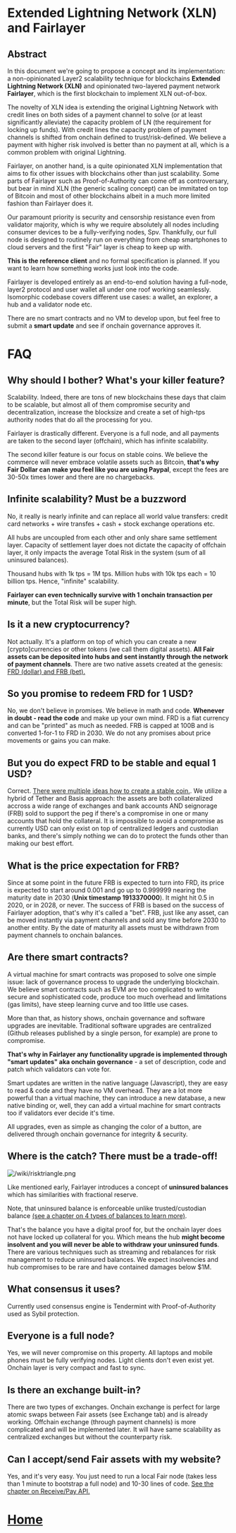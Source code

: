 # Extended Lightning Network (XLN) and Fairlayer 

## Abstract

In this document we're going to propose a concept and its implementation: a non-opinionated Layer2 scalability technique for blockchains **Extended Lightning Network (XLN)** and opinionated two-layered payment network **Fairlayer**, which is the first blockchain to implement XLN out-of-box.

The novelty of XLN idea is extending the original Lightning Network with credit lines on both sides of a payment channel to solve (or at least significantly alleviate) the capacity problem of LN (the requirement for locking up funds). With credit lines the capacity problem of payment channels is shifted from onchain defined to trust/risk-defined. We believe a payment with higher risk involved is better than no payment at all, which is a common problem with original Lightning.

Fairlayer, on another hand, is a quite opinionated XLN implementation that aims to fix other issues with blockchains other than just scalability. Some parts of Fairlayer such as Proof-of-Authority can come off as controversary, but bear in mind XLN (the generic scaling concept) can be immitated on top of Bitcoin and most of other blockchains albeit in a much more limited fashion than Fairlayer does it.

Our paramount priority is security and censorship resistance even from validator majority, which is why we require absolutely all nodes including consumer devices to be a fully-verifying nodes, Spv. Thankfully, our full node is designed to routinely run on everything from cheap smartphones to cloud servers and the first "Fair" layer is cheap to keep up with.

**This is the reference client** and no formal specification is planned. If you want to learn how something works just look into the code.

Fairlayer is developed entirely as an end-to-end solution having a full-node, layer2 protocol and user wallet all under one roof working seamlessly. Isomorphic codebase covers different use cases: a wallet, an explorer, a hub and a validator node etc. 

There are no smart contracts and no VM to develop upon, but feel free to submit a **smart update** and see if onchain governance approves it.


# FAQ

## Why should I bother? What's your killer feature?

Scalability. Indeed, there are tons of new blockchains these days that claim to be scalable, but almost all of them compromise security and decentralization, increase the blocksize and create a set of high-tps authority nodes that do all the processing for you.

Fairlayer is drastically different. Everyone is a full node, and all payments are taken to the second layer (offchain), which has infinite scalability. 

The second killer feature is our focus on stable coins. We believe the commerce will never embrace volatile assets such as Bitcoin, **that's why Fair Dollar can make you feel like you are using Paypal**, except the fees are 30-50x times lower and there are no chargebacks.

## Infinite scalability? Must be a buzzword

No, it really is nearly infinite and can replace all world value transfers: credit card networks + wire transfes + cash + stock exchange operations etc.

All hubs are uncoupled from each other and only share same settlement layer. Capacity of settlement layer does not dictate the capacity of offchain layer, it only impacts the average Total Risk in the system (sum of all uninsured balances).

Thousand hubs with 1k tps = 1M tps. Million hubs with 10k tps each = 10 billion tps. Hence, "infinite" scalability.

**Fairlayer can even technically survive with 1 onchain transaction per minute**, but the Total Risk will be super high.

## Is it a new cryptocurrency?

Not actually. It's a platform on top of which you can create a new [crypto]currencies or other tokens (we call them digital assets). **All Fair assets can be deposited into hubs and sent instantly through the network of payment channels**. There are two native assets created at the genesis: [FRD (dollar) and FRB (bet).](https://medium.com/fairlayer/invest-in-fairlayer-pre-ico-95f53bb0351d)

## So you promise to redeem FRD for 1 USD?

No, we don't believe in promises. We believe in math and code. **Whenever in doubt - read the code** and make up your own mind. FRD is a fiat currency and can be "printed" as much as needed. FRB is capped at 100B and is converted 1-for-1 to FRD in 2030. We do not any promises about price movements or gains you can make.

## But you do expect FRD to be stable and equal 1 USD?

Correct. [There were multiple ideas how to create a stable coin.](https://hackernoon.com/stablecoins-designing-a-price-stable-cryptocurrency-6bf24e2689e5). We utilize a hybrid of Tether and Basis approach: the assets are both collateralized accross a wide range of exchanges and bank accounts AND seignorage (FRB) sold to support the peg if there's a compromise in one or many accounts that hold the collateral. It is impossible to avoid a compromise as currently USD can only exist on top of centralized ledgers and custodian banks, and there's simply nothing we can do to protect the funds other than making our best effort.

## What is the price expectation for FRB?

Since at some point in the future FRB is expected to turn into FRD, its price is expected to start around 0.001 and go up to 0.999999 nearing the maturity date in 2030 (**Unix timestamp 1913370000**). It might hit 0.5 in 2020, or in 2028, or never. The success of FRB is based on the success of Fairlayer adoption, that's why it's called a "bet". FRB, just like any asset, can be moved instantly via payment channels and sold any time before 2030 to another entity. By the date of maturity all assets must be withdrawn from payment channels to onchain balances.

## Are there smart contracts?

A virtual machine for smart contracts was proposed to solve one simple issue: lack of governance process to upgrade the underlying blockchain. We believe smart contracts such as EVM are too complicated to write secure and sophisticated code, produce too much overhead and limitations (gas limits), have steep learning curve and too little use cases.

More than that, as history shows, onchain governance and software upgrades are inevitable. Traditional software upgrades are centralized (Github releases published by a single person, for example) are prone to compromise.

**That's why in Fairlayer any functionality upgrade is implemented through "smart updates" aka onchain governance** - a set of description, code and patch which validators can vote for.

Smart updates are written in the native language (Javascript), they are easy to read & code and they have no VM overhead. They are a lot more powerful than a virtual machine, they can introduce a new database, a new native binding or, well, they can add a virtual machine for smart contracts too if validators ever decide it's time.

All upgrades, even as simple as changing the color of a button, are delivered through onchain governance for integrity & security.

## Where is the catch? There must be a trade-off!

![/wiki/risktriangle.png](PM2)

Like mentioned early, Fairlayer introduces a concept of **uninsured balances** which has similarities with fractional reserve. 

Note, that uninsured balance is enforceable unlike trusted/custodian balance [(see a chapter on 4 types of balances to learn more)](/wiki/4_four_balances.md).

That's the balance you have a digital proof for, but the onchain layer does not have locked up collateral for you. Which means the hub **might become insolvent and you will never be able to withdraw your uninsured funds**. There are various techniques such as streaming and rebalances for risk management to reduce uninsured balances. We expect insolvencies and hub compromises to be rare and have contained damages below $1M.

## What consensus it uses?

Currently used consensus engine is Tendermint with Proof-of-Authority used as Sybil protection.

## Everyone is a full node?

Yes, we will never compromise on this property. All laptops and mobile phones must be fully verifying nodes. Light clients don't even exist yet. Onchain layer is very compact and fast to sync.

## Is there an exchange built-in?

There are two types of exchanges. Onchain exchange is perfect for large atomic swaps between Fair assets (see Exchange tab) and is already working. Offchain exchange (through payment channels) is more complicated and will be implemented later. It will have same scalability as centralized exchanges but without the counterparty risk. 

## Can I accept/send Fair assets with my website?

Yes, and it's very easy. You just need to run a local Fair node (takes less than 1 minute to bootstrap a full node) and 10-30 lines of code. [See the chapter on Receive/Pay API.](/wiki/9_receive_and_pay.md)




# [Home](/wiki/start.md)
